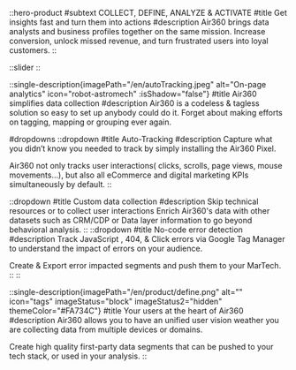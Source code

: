 ::hero-product
#subtext
COLLECT, DEFINE, ANALYZE & ACTIVATE
#title
Get insights fast and turn them into actions
#description
Air360 brings data analysts and business profiles together on the same mission.
Increase conversion, unlock missed revenue, and turn frustrated users into loyal customers.
::

::slider
::

::single-description{imagePath="/en/autoTracking.jpeg" alt="On-page analytics" icon="robot-astromech" :isShadow="false"}
#title
Air360 simplifies data collection
#description
Air360 is a codeless & tagless solution so easy to set up anybody could do it. Forget about  making efforts on  tagging, mapping or grouping ever again. 

#dropdowns
::dropdown
#title
Auto-Tracking
#description
Capture what you didn’t know you needed to track by  simply installing the Air360 Pixel. 

Air360 not only tracks user interactions( clicks, scrolls, page views, mouse movements...), but also all eCommerce and digital marketing KPIs simultaneously by default.
::

::dropdown
#title
Custom data collection
#description
Skip technical resources or to collect user interactions Enrich Air360's data with other datasets such as CRM/CDP or  Data layer information to go beyond behavioral analysis.
::
::dropdown
#title
No-code error detection
#description
Track JavaScript , 404, & Click errors via Google Tag Manager to understand the impact of errors on your audience. 

Create & Export error impacted segments and push them to your MarTech.
::
::

::single-description{imagePath="/en/product/define.png" alt="" icon="tags" imageStatus="block" imageStatus2="hidden" themeColor="#FA734C"}
#title
Your users at the heart of Air360
#description
Air360 allows you to have an unified user vision  weather you are collecting data from multiple devices or domains.  

Create high quality first-party data segments that can be pushed to your tech stack, or used in your analysis.
::